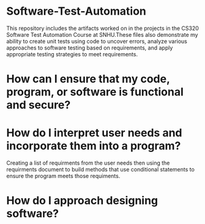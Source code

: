 # Software-Test-Automation
This repository includes the artifacts worked on in the projects in the CS320 Software Test Automation Course at SNHU.These files also demonstrate my ability to create unit tests using code to uncover errors, analyze various approaches to software testing based on requirements, and apply appropriate testing strategies to meet requirements.

# How can I ensure that my code, program, or software is functional and secure?


# How do I interpret user needs and incorporate them into a program?
Creating a list of requirments from the user needs then using the requirments document to build methods that use conditional statements to ensure the program meets those requiments.


# How do I approach designing software?
